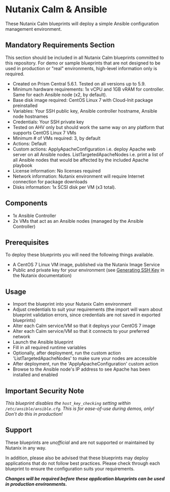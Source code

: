 # Nutanix Calm & Ansible

These Nutanix Calm blueprints will deploy a simple Ansible configuration management environment.

## Mandatory Requirements Section

This section should be included in all Nutanix Calm blueprints committed to this repository.  For demo or sample blueprints that are not designed to be used in production or "real" environments, high-level information only is required.

- Created on Prism Central 5.6.1.  Tested on all versions up to 5.9.
- Minimum hardware requirements: 1x vCPU and 1GB vRAM for controller.  Same for each Ansible node (x2, by default).
- Base disk image required: CentOS Linux 7 with Cloud-Init package preinstalled
- Variables: Your SSH public key, Ansible controller hostname, Ansible node hostnames
- Credentials: Your SSH private key
- Tested on AHV only but should work the same way on any platform that supports CentOS Linux 7 VMs
- Minimum # of VMs required: 3, by default
- Actions: Default
- Custom actions: ApplyApacheConfiguration i.e. deploy Apache web server on all Ansible nodes.  ListTargetedApacheNodes i.e. print a list of all Ansible nodes that would be affected by the included Apache playbook
- License information: No licenses required
- Network information: Nutanix environment will require Internet connection for package downloads
- Disks information: 1x SCSI disk per VM (x3 total).

## Components

- 1x Ansible Controller
- 2x VMs that act as an Ansible nodes (managed by the Ansible Controller)

## Prerequisites

To deploy these blueprints you will need the following things available.

- A CentOS 7 Linux VM image, published via the Nutanix Image Service
- Public and private key for your environment (see [Generating SSH Key](https://portal.nutanix.com/#/page/docs/details?targetId=Nutanix-Calm-Admin-Operations-Guide-v10:nuc-generating-private-key-t.html) in the Nutanix documentation)

## Usage

- Import the blueprint into your Nutanix Calm environment
- Adjust credentials to suit your requirements (the import will warn about blueprint validation errors, since credentials are not saved in exported blueprints)
- Alter each Calm service/VM so that it deploys your CentOS 7 image
- Alter each Calm service/VM so that it connects to your preferred network
- Launch the Ansible blueprint
- Fill in all required runtime variables
- Optionally, after deployment, run the custom action 'ListTargetedApacheNodes' to make sure your nodes are accessible
- After deployment, run the 'ApplyApacheConfiguration' custom action
- Browse to the Ansible node's IP address to see Apache has been installed and enabled

## Important Security Note

*This blueprint disables the `host_key_checking` setting within `/etc/ansible/ansible.cfg`.  This is for ease-of-use during demos, only!  Don't do this in production!*  

## Support

These blueprints are *unofficial* and are not supported or maintained by Nutanix in any way.

In addition, please also be advised that these blueprints may deploy applications that do not follow best practices.  Please check through each blueprint to ensure the configuration suits your requirements.

***Changes will be required before these application blueprints can be used in production environments.***